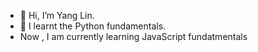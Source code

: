 - 👋 Hi, I’m Yang Lin. 
- 🌱 I learnt the  Python fundamentals.
- Now , I am currently learning JavaScript fundatmentals


<!---
ylf13/ylf13 is a ✨ special ✨ repository because its `README.md` (this file) appears on your GitHub profile.
You can click the Preview link to take a look at your changes.
--->
